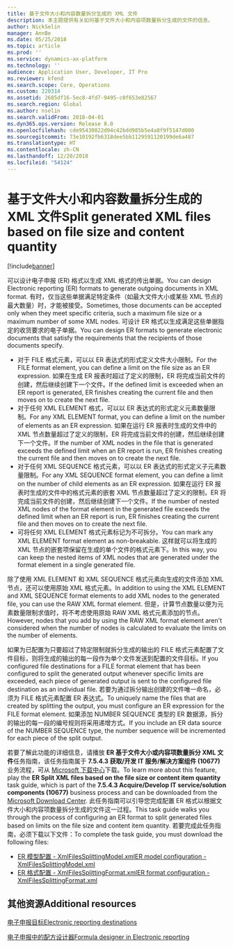 ```yaml
---
title: 基于文件大小和内容数量拆分生成的 XML 文件
description: 本主题提供有关如何基于文件大小和内容项数量拆分生成的文件的信息。
author: NickSelin
manager: AnnBe
ms.date: 05/25/2018
ms.topic: article
ms.prod: ''
ms.service: dynamics-ax-platform
ms.technology: ''
audience: Application User, Developer, IT Pro
ms.reviewer: kfend
ms.search.scope: Core, Operations
ms.custom: 220314
ms.assetid: 2685df16-5ec8-4fd7-9495-c0f653e82567
ms.search.region: Global
ms.author: nselin
ms.search.validFrom: 2018-04-01
ms.dyn365.ops.version: Release 8.0
ms.openlocfilehash: cde95430022d94c42bdd985b5e4a8f9f5147d000
ms.sourcegitcommit: 73e10192fb6318dee5bb1129591120199de6a487
ms.translationtype: HT
ms.contentlocale: zh-CN
ms.lasthandoff: 12/20/2018
ms.locfileid: "54124"
---
```

# <a name="split-generated-xml-files-based-on-file-size-and-content-quantity"></a><span data-ttu-id="73cb3-103">基于文件大小和内容数量拆分生成的 XML 文件</span><span class="sxs-lookup"><span data-stu-id="73cb3-103">Split generated XML files based on file size and content quantity</span></span>

[!include[banner](../includes/banner.md)]

<span data-ttu-id="73cb3-104">可以设计电子申报 (ER) 格式以生成 XML 格式的传出单据。</span><span class="sxs-lookup"><span data-stu-id="73cb3-104">You can design Electronic reporting (ER) formats to generate outgoing documents in XML format.</span></span> <span data-ttu-id="73cb3-105">有时，仅当这些单据满足特定条件（如最大文件大小或某些 XML 节点的最大数量）时，才能被接受。</span><span class="sxs-lookup"><span data-stu-id="73cb3-105">Sometimes, those documents can be accepted only when they meet specific criteria, such a maximum file size or a maximum number of some XML nodes.</span></span> <span data-ttu-id="73cb3-106">可设计 ER 格式以生成满足这些单据指定的收货要求的电子单据。</span><span class="sxs-lookup"><span data-stu-id="73cb3-106">You can design ER formats to generate electronic documents that satisfy the requirements that the recipients of those documents specify.</span></span>

- <span data-ttu-id="73cb3-107">对于 FILE 格式元素，可以以 ER 表达式的形式定义文件大小限制。</span><span class="sxs-lookup"><span data-stu-id="73cb3-107">For the FILE format element, you can define a limit on the file size as an ER expression.</span></span> <span data-ttu-id="73cb3-108">如果在生成 ER 报表时超过了定义的限制，ER 将完成当前文件的创建，然后继续创建下一个文件。</span><span class="sxs-lookup"><span data-stu-id="73cb3-108">If the defined limit is exceeded when an ER report is generated, ER finishes creating the current file and then moves on to create the next file.</span></span>
- <span data-ttu-id="73cb3-109">对于任何 XML ELEMENT 格式，可以以 ER 表达式的形式定义元素数量限制。</span><span class="sxs-lookup"><span data-stu-id="73cb3-109">For any XML ELEMENT format, you can define a limit on the number of elements as an ER expression.</span></span> <span data-ttu-id="73cb3-110">如果在运行 ER 报表时生成的文件中的 XML 节点数量超过了定义的限制，ER 将完成当前文件的创建，然后继续创建下一个文件。</span><span class="sxs-lookup"><span data-stu-id="73cb3-110">If the number of XML nodes in the file that is generated exceeds the defined limit when an ER report is run, ER finishes creating the current file and then moves on to create the next file.</span></span>
- <span data-ttu-id="73cb3-111">对于任何 XML SEQUENCE 格式元素，可以以 ER 表达式的形式定义子元素数量限制。</span><span class="sxs-lookup"><span data-stu-id="73cb3-111">For any XML SEQUENCE format element, you can define a limit on the number of child elements as an ER expression.</span></span> <span data-ttu-id="73cb3-112">如果在运行 ER 报表时生成的文件中的格式元素的嵌套 XML 节点数量超过了定义的限制，ER 将完成当前文件的创建，然后继续创建下一个文件。</span><span class="sxs-lookup"><span data-stu-id="73cb3-112">If the number of nested XML nodes of the format element in the generated file exceeds the defined limit when an ER report is run, ER finishes creating the current file and then moves on to create the next file.</span></span>
- <span data-ttu-id="73cb3-113">可将任何 XML ELEMENT 格式元素标记为不可拆分。</span><span class="sxs-lookup"><span data-stu-id="73cb3-113">You can mark any XML ELEMENT format element as non-breakable.</span></span> <span data-ttu-id="73cb3-114">这样就可以将生成的 XML 节点的嵌套项保留在生成的单个文件的格式元素下。</span><span class="sxs-lookup"><span data-stu-id="73cb3-114">In this way, you can keep the nested items of XML nodes that are generated under the format element in a single generated file.</span></span>

<span data-ttu-id="73cb3-115">除了使用 XML ELEMENT 和 XML SEQUENCE 格式元素向生成的文件添加 XML 节点，还可以使用原始 XML 格式元素。</span><span class="sxs-lookup"><span data-stu-id="73cb3-115">In addition to using the XML ELEMENT and XML SEQUENCE format elements to add XML nodes to the generated file, you can use the RAW XML format element.</span></span> <span data-ttu-id="73cb3-116">但是，计算节点数量以便为元素数量限制求值时，将不考虑使用原始 RAW XML 格式元素添加的节点。</span><span class="sxs-lookup"><span data-stu-id="73cb3-116">However, nodes that you add by using the RAW XML format element aren't considered when the number of nodes is calculated to evaluate the limits on the number of elements.</span></span>

<span data-ttu-id="73cb3-117">如果为已配置为只要超过了特定限制就拆分生成的输出的 FILE 格式元素配置了文件目标，则将生成的输出的每一段作为单个文件发送到配置的文件目标。</span><span class="sxs-lookup"><span data-stu-id="73cb3-117">If you configured file destinations for a FILE format element that has been configured to split the generated output whenever specific limits are exceeded, each piece of generated output is sent to the configured file destination as an individual file.</span></span> <span data-ttu-id="73cb3-118">若要为通过拆分输出创建的文件唯一命名，必须为 FILE 格式元素配置 ER 表达式。</span><span class="sxs-lookup"><span data-stu-id="73cb3-118">To uniquely name the files that are created by splitting the output, you must configure an ER expression for the FILE format element.</span></span> <span data-ttu-id="73cb3-119">如果添加 NUMBER SEQUENCE 类型的 ER 数据源，拆分的输出的每一段的编号规则将采用递增方式。</span><span class="sxs-lookup"><span data-stu-id="73cb3-119">If you include an ER data source of the NUMBER SEQUENCE type, the number sequence will be incremented for each piece of the split output.</span></span>

<span data-ttu-id="73cb3-120">若要了解此功能的详细信息，请播放 **ER 基于文件大小或内容项数量拆分 XML 文件**任务指南，该任务指南属于 **7.5.4.3 获取/开发 IT 服务/解决方案组件 (10677)** 业务流程，可从 [Microsoft 下载中心](https://go.microsoft.com/fwlink/?linkid=874684)下载。</span><span class="sxs-lookup"><span data-stu-id="73cb3-120">To learn more about this feature, play the **ER Split XML files based on the file size or content item quantity** task guide, which is part of the **7.5.4.3 Acquire/Develop IT service/solution components (10677)** business process and can be downloaded from the [Microsoft Download Center](https://go.microsoft.com/fwlink/?linkid=874684).</span></span> <span data-ttu-id="73cb3-121">此任务指南可以引导您完成配置 ER 格式以根据文件大小和内容项数量拆分生成的文件这一过程。</span><span class="sxs-lookup"><span data-stu-id="73cb3-121">This task guide walks you through the process of configuring an ER format to split generated files based on limits on the file size and content item quantity.</span></span> <span data-ttu-id="73cb3-122">若要完成此任务指南，必须下载以下文件：</span><span class="sxs-lookup"><span data-stu-id="73cb3-122">To complete the task guide, you must download the following files:</span></span>

- [<span data-ttu-id="73cb3-123">ER 模型配置 - XmlFilesSplittingModel.xml</span><span class="sxs-lookup"><span data-stu-id="73cb3-123">ER model configuration - XmlFilesSplittingModel.xml</span></span>](https://go.microsoft.com/fwlink/?linkid=874111)
- [<span data-ttu-id="73cb3-124">ER 格式配置 - XmlFilesSplittingFormat.xml</span><span class="sxs-lookup"><span data-stu-id="73cb3-124">ER format configuration - XmlFilesSplittingFormat.xml</span></span>](https://go.microsoft.com/fwlink/?linkid=874111)

## <a name="additional-resources"></a><span data-ttu-id="73cb3-125">其他资源</span><span class="sxs-lookup"><span data-stu-id="73cb3-125">Additional resources</span></span>
[<span data-ttu-id="73cb3-126">电子申报目标</span><span class="sxs-lookup"><span data-stu-id="73cb3-126">Electronic reporting destinations</span></span>](electronic-reporting-destinations.md)

[<span data-ttu-id="73cb3-127">电子申报中的配方设计器</span><span class="sxs-lookup"><span data-stu-id="73cb3-127">Formula designer in Electronic reporting</span></span>](general-electronic-reporting-formula-designer.md)
